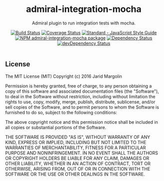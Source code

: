 <h1 align="center">admiral-integration-mocha</h1>
<div align="center">
  <p>Admiral plugin to run integration tests with mocha.</p>
  <div>
  <a href="https://travis-ci.org/admiraljs/admiral-integration-mocha"><img src="https://travis-ci.org/admiraljs/admiral-integration-mocha.svg?branch=master" alt="Build Status"></a>
  <a href="https://coveralls.io/github/admiraljs/admiral-integration-mocha?branch=master"><img src="https://coveralls.io/repos/github/admiraljs/admiral-integration-mocha/badge.svg?branch=master" alt="Coverage Status"></a>
  <a href="http://standardjs.com/"><img src="https://img.shields.io/badge/code%20style-standard-brightgreen.svg" alt="Standard - JavaScript Style Guide"></a>
  </div>
  <div>
  <a href="https://npmjs.org/package/admiral-integration-mocha"><img src="https://img.shields.io/npm/v/admiral-integration-mocha.svg" alt="NPM admiral-integration-mocha package"></a>
  <a href="https://david-dm.org/admiraljs/admiral-integration-mocha"><img src="https://david-dm.org/admiraljs/admiral-integration-mocha.svg" alt="Dependency Status"></a>
  <a href="https://david-dm.org/admiraljs/admiral-integration-mocha#info=devDependencies"><img src="https://david-dm.org/admiraljs/admiral-integration-mocha/dev-status.svg" alt="devDependency Status"></a>
  </div>
</div>
<br>

## License

The MIT License (MIT) Copyright (c) 2016 Jarid Margolin

Permission is hereby granted, free of charge, to any person obtaining a copy of this software and associated documentation files (the "Software"), to deal in the Software without restriction, including without limitation the rights to use, copy, modify, merge, publish, distribute, sublicense, and/or sell copies of the Software, and to permit persons to whom the Software is furnished to do so, subject to the following conditions:

The above copyright notice and this permission notice shall be included in all copies or substantial portions of the Software.

THE SOFTWARE IS PROVIDED "AS IS", WITHOUT WARRANTY OF ANY KIND, EXPRESS OR IMPLIED, INCLUDING BUT NOT LIMITED TO THE WARRANTIES OF MERCHANTABILITY, FITNESS FOR A PARTICULAR PURPOSE AND NONINFRINGEMENT. IN NO EVENT SHALL THE AUTHORS OR COPYRIGHT HOLDERS BE LIABLE FOR ANY CLAIM, DAMAGES OR OTHER LIABILITY, WHETHER IN AN ACTION OF CONTRACT, TORT OR OTHERWISE, ARISING FROM, OUT OF OR IN CONNECTION WITH THE SOFTWARE OR THE USE OR OTHER DEALINGS IN THE SOFTWARE.
